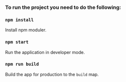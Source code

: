 ### To run the project you need to do the following:

### `npm install`
Install npm moduler.

### `npm start`
Run the application in developer mode.

### `npm run build`
Build the app for production to the `build` map.
